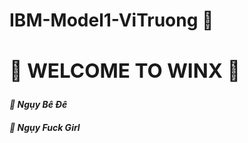 # IBM-Model1-ViTruong :strawberry:

## **<h2>:sunflower: WELCOME TO WINX :sunflower:**
  *<h4> :hear_no_evil: Ngụy Bê Đê*
  *<h4> :speak_no_evil: Ngụy Fuck Girl*
  
